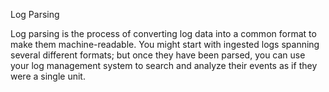 Log Parsing

Log parsing is the process of converting log data into a common format to make them machine-readable. You might start with ingested logs spanning several different formats; but once they have been parsed, you can use your log management system to search and analyze their events as if they were a single unit.